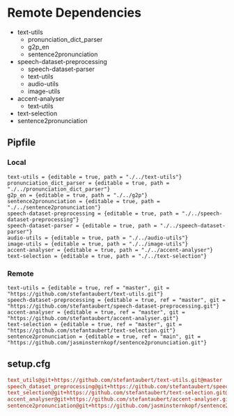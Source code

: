 # Remote Dependencies

- text-utils
  - pronunciation_dict_parser
  - g2p_en
  - sentence2pronunciation
- speech-dataset-preprocessing
  - speech-dataset-parser
  - text-utils
  - audio-utils
  - image-utils
- accent-analyser
  - text-utils
- text-selection
- sentence2pronunciation

## Pipfile

### Local

```Pipfile
text-utils = {editable = true, path = "./../text-utils"}
pronunciation_dict_parser = {editable = true, path = "./../pronunciation_dict_parser"}
g2p_en = {editable = true, path = "./../g2p"}
sentence2pronunciation = {editable = true, path = "./../sentence2pronunciation"}
speech-dataset-preprocessing = {editable = true, path = "./../speech-dataset-preprocessing"}
speech-dataset-parser = {editable = true, path = "./../speech-dataset-parser"}
audio-utils = {editable = true, path = "./../audio-utils"}
image-utils = {editable = true, path = "./../image-utils"}
accent-analyser = {editable = true, path = "./../accent-analyser"}
text-selection = {editable = true, path = "./../text-selection"}
```

### Remote

```Pipfile
text-utils = {editable = true, ref = "master", git = "https://github.com/stefantaubert/text-utils.git"}
speech-dataset-preprocessing = {editable = true, ref = "master", git = "https://github.com/stefantaubert/speech-dataset-preprocessing.git"}
accent-analyser = {editable = true, ref = "master", git = "https://github.com/stefantaubert/accent-analyser.git"}
text-selection = {editable = true, ref = "master", git = "https://github.com/stefantaubert/text-selection.git"}
sentence2pronunciation = {editable = true, ref = "main", git = "https://github.com/jasminsternkopf/sentence2pronunciation.git"}
```

## setup.cfg

```cfg
text_utils@git+https://github.com/stefantaubert/text-utils.git@master
speech_dataset_preprocessing@git+https://github.com/stefantaubert/speech-dataset-preprocessing.git@master
text_selection@git+https://github.com/stefantaubert/text-selection.git@master
accent_analyser@git+https://github.com/stefantaubert/accent-analyser.git@master
sentence2pronunciation@git+https://github.com/jasminsternkopf/sentence2pronunciation@main
```
